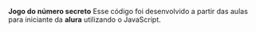 **Jogo do número secreto**
Esse código foi desenvolvido a partir das aulas para iniciante da **alura** utilizando o JavaScript.
